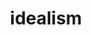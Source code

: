 ---
title: "idealism"
hashtag: idealism
layout: hashtag
opposite:
  - materialism
tags:
  - philosophy
---